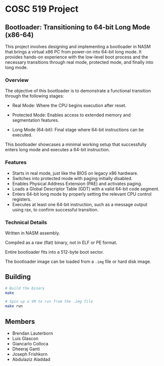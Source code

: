 # COSC 519 Project

## Bootloader: Transitioning to 64-bit Long Mode (x86-64)

This project involves designing and implementing a bootloader in NASM that brings a virtual x86 PC from power-on into 64-bit long mode. It provides hands-on experience with the low-level boot process and the necessary transitions through real mode, protected mode, and finally into long mode.

### Overview

The objective of this bootloader is to demonstrate a functional transition through the following stages:

- Real Mode: Where the CPU begins execution after reset.

- Protected Mode: Enables access to extended memory and segmentation features.

- Long Mode (64-bit): Final stage where 64-bit instructions can be executed.

This bootloader showcases a minimal working setup that successfully enters long mode and executes a 64-bit instruction.

### Features

- Starts in real mode, just like the BIOS on legacy x86 hardware.
- Switches into protected mode with paging initially disabled.
- Enables Physical Address Extension (PAE) and activates paging.
- Loads a Global Descriptor Table (GDT) with a valid 64-bit code segment.
- Enters 64-bit long mode by properly setting the relevant CPU control registers.
- Executes at least one 64-bit instruction, such as a message output using rax, to confirm successful transition.

### Technical Details

Written in NASM assembly.

Compiled as a raw (flat) binary, not in ELF or PE format.

Entire bootloader fits into a 512-byte boot sector.

The bootloader image can be loaded from a `.img` file or hard disk image.

## Building

```bash
# Build the binary
make

# Spin up a VM to run from the .img file
make run
```


## Members 
- Brendan Lauterborn
- Luis Glascon
- Giancarlo Colloca
- Dheeraj Ganti
- Joseph Frishkorn
- Abdulaziz Aladdad


